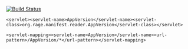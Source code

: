 [![Build Status](https://drone.io/github.com/masters/manifest-reader/status.png)](https://drone.io/github.com/masters/manifest-reader/latest)

`<servlet><servlet-name>AppVersion</servlet-name><servlet-class>org.rage.manifest.reader.AppVersion</servlet-class></servlet>`
   
`<servlet-mapping><servlet-name>AppVersion</servlet-name><url-pattern>/AppVersion/*</url-pattern></servlet-mapping>`
